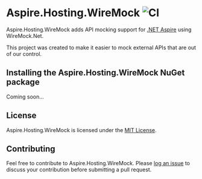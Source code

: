 # Aspire.Hosting.WireMock ![CI](https://github.com/fredimachado/Aspire.Hosting.WireMock/actions/workflows/ci.yml/badge.svg)

Aspire.Hosting.WireMock adds API mocking support for [.NET Aspire](https://github.com/dotnet/aspire) using WireMock.Net.

This project was created to make it easier to mock external APIs that are out of our control.

## Installing the Aspire.Hosting.WireMock NuGet package

Coming soon...

## License

Aspire.Hosting.WireMock is licensed under the [MIT License](./LICENSE).

## Contributing

Feel free to contribute to Aspire.Hosting.WireMock. Please [log an issue](https://github.com/fredimachado/Aspire.Hosting.WireMock/issues/new) to discuss your contribution before submitting a pull request.
